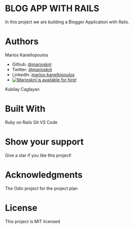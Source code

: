 # BLOG APP WITH RAILS

In this project we are building a Blogger Application with Rails.

# Authors

Marios Kanellopoulos
- Github: [@mariosknl](https://github.com/mariosknl)
- Twitter: [@mariosknl](https://twitter.com/MariosKnl)
- Linkedln: [marios-kanellopoulos](https://www.linkedin.com/in/marios-kanellopoulos-a99332181/)
- [![Mariosknl is available for hire!](http://hireable.me/mariosknl)](http://hireable.me/p/mariosknl)


Kubilay Caglayan

# Built With

Ruby on Rails
Git
VS Code

# Show your support
Give a star if you like this project!

# Acknowledgments
The Odin project for the project plan

# License
This project is MIT licensed
